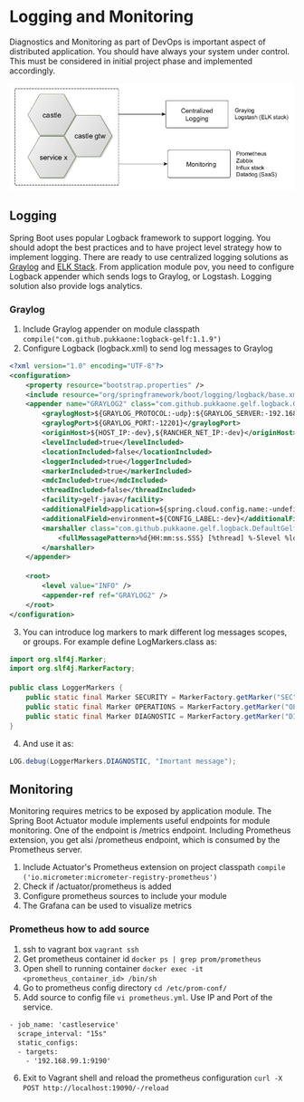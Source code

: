 # Logging and Monitoring
Diagnostics and Monitoring as part of DevOps is important aspect of distributed application.
You should have always your system under control. This must be considered in initial
project phase and implemented accordingly.

![logging](images/logging_monitoring.jpg)

## Logging
Spring Boot uses popular Logback framework to support logging. You should adopt the best
practices and to have project level strategy how to implement logging. There are ready
to use centralized logging solutions as [Graylog](https://www.graylog.org/) and [ELK Stack](https://www.elastic.co/elk-stack).
From application module pov, you need to configure Logback appender which sends logs to Graylog, or Logstash.
Logging solution also provide logs analytics.

### Graylog

1. Include Graylog appender on module classpath `compile("com.github.pukkaone:logback-gelf:1.1.9")`
2. Configure Logback (logback.xml) to send log messages to Graylog
```xml
<?xml version="1.0" encoding="UTF-8"?>
<configuration>
	<property resource="bootstrap.properties" />
	<include resource="org/springframework/boot/logging/logback/base.xml" />
    <appender name="GRAYLOG2" class="com.github.pukkaone.gelf.logback.GelfAppender">
		<graylogHost>${GRAYLOG_PROTOCOL:-udp}:${GRAYLOG_SERVER:-192.168.122.230}</graylogHost>
		<graylogPort>${GRAYLOG_PORT:-12201}</graylogPort>
		<originHost>${HOST_IP:-dev},${RANCHER_NET_IP:-dev}</originHost>
		<levelIncluded>true</levelIncluded>
		<locationIncluded>false</locationIncluded>
		<loggerIncluded>true</loggerIncluded>
		<markerIncluded>true</markerIncluded>
		<mdcIncluded>true</mdcIncluded>
		<threadIncluded>false</threadIncluded>
		<facility>gelf-java</facility>
		<additionalField>application=${spring.cloud.config.name:-undefined}</additionalField>
		<additionalField>environment=${CONFIG_LABEL:-dev}</additionalField>
		<marshaller	class="com.github.pukkaone.gelf.logback.DefaultGelfMessageFactory">
			<fullMessagePattern>%d{HH:mm:ss.SSS} [%thread] %-5level %logger{36} - %msg %n</fullMessagePattern>
		</marshaller>
	</appender>

    <root>
		<level value="INFO" />
		<appender-ref ref="GRAYLOG2" />
	</root>
</configuration>
```
3. You can introduce log markers to mark different log messages scopes, or groups.
   For example define LogMarkers.class as:

```java
import org.slf4j.Marker;
import org.slf4j.MarkerFactory;

public class LoggerMarkers {
    public static final Marker SECURITY = MarkerFactory.getMarker("SEC");
    public static final Marker OPERATIONS = MarkerFactory.getMarker("OPS");
    public static final Marker DIAGNOSTIC = MarkerFactory.getMarker("DIA");
}
```
4. And use it as:

```java
LOG.debug(LoggerMarkers.DIAGNOSTIC, "Imortant message");
```

## Monitoring
Monitoring requires metrics to be exposed by application module. The Spring Boot Actuator module implements
useful endpoints for module monitoring. One of the endpoint is /metrics endpoint. Including Prometheus extension,
you get alsi /prometheus endpoint, which is consumed by the Prometheus server.

1. Include Actuator's Prometheus extension on project classpath `compile ('io.micrometer:micrometer-registry-prometheus')`
2. Check if /actuator/prometheus is added
3. Configure prometheus sources to include your module
4. The Grafana can be used to visualize metrics

### Prometheus how to add source
1. ssh to vagrant box `vagrant ssh`
2. Get prometheus container id `docker ps | grep prom/prometheus`
3. Open shell to running container `docker exec -it <prometheus_container_id> /bin/sh`
4. Go to prometheus config directory `cd /etc/prom-conf/`
5. Add source to config file `vi prometheus.yml`. Use IP and Port of the service.

```
- job_name: 'castleservice'
  scrape_interval: "15s"
  static_configs:
  - targets:
    - '192.168.99.1:9190'
```

6. Exit to Vagrant shell and reload the prometheus configuration `curl -X POST http://localhost:19090/-/reload`
